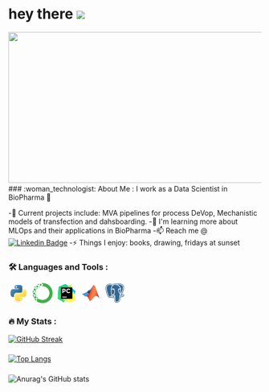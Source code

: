 <h1>
  hey there
  <img src="https://media.giphy.com/media/hvRJCLFzcasrR4ia7z/giphy.gif" width="30px"/>
</h1>

<div align="center">
  <img src="https://miro.medium.com/v2/resize:fit:828/1*vBi4Ycgdn5t3lu2SvQXuog.gif" width="600" height="300"/>
</div>

<div>
### :woman_technologist: About Me :
I work as a Data Scientist in BioPharma 🧪

-🔭 Current projects include: MVA pipelines for process DeVop, Mechanistic models of transfection and dahsboarding.
-🌱 I'm learning more about MLOps and their applications in BioPharma
-📫 Reach me @ [![Linkedin Badge](https://img.shields.io/badge/-kakbar-blue?style=flat&logo=Linkedin&logoColor=white)](https://www.linkedin.com/in/anavalinhas)
-⚡ Things I enjoy: books, drawing, fridays at sunset
</div>

### :hammer_and_wrench: Languages and Tools :
  <div>
    <img src="https://github.com/devicons/devicon/blob/master/icons/python/python-original.svg" title="Python" alt="Python" width="40" height="40"/>&nbsp;
    <img src="https://github.com/devicons/devicon/blob/master/icons/anaconda/anaconda-original.svg" title="Anaconda" alt="Anaconda" width="40" height="40"/>&nbsp;
    <img src="https://github.com/devicons/devicon/blob/master/icons/pycharm/pycharm-original.svg" title="Pycharm" alt="Pycharm" width="40" height="40"/>&nbsp;
    <img src="https://github.com/devicons/devicon/blob/master/icons/matlab/matlab-original.svg" title="Matlab" alt="Matlab" width="40" height="40"/>&nbsp;
    <img src="https://github.com/devicons/devicon/blob/master/icons/postgresql/postgresql-plain.svg" title="PostgreSQL" alt="PostgreSQL" width="40" height="40"/>
  </div>
  
### :fire: My Stats :
[![GitHub Streak](http://github-readme-streak-stats.herokuapp.com?user=anadsvalinhas&theme=dark&background=000000)](https://git.io/streak-stats)
### 
[![Top Langs](https://github-readme-stats.vercel.app/api/top-langs/?username=anadsvalinhas&theme=dark&background=000000)](https://github.com/anuraghazra/github-readme-stats)
###
![Anurag's GitHub stats](https://github-readme-stats.vercel.app/api?username=anadsvalinhas&show_icons=true&theme=dark&background=000000)
<!--
**anadsvalinhas/anadsvalinhas** is a ✨ _special_ ✨ repository because its `README.md` (this file) appears on your GitHub profile.
